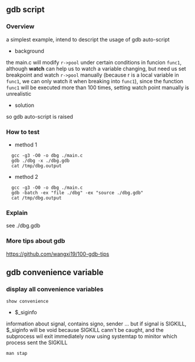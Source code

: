 ## gdb script

### Overview

a simplest example, intend to descript the usage of gdb auto-script

- background

the main.c will modify `r->pool` under certain conditions in funcion `func1`, although **watch** can help us to watch a variable changing, but need us set breakpoint and watch `r->pool` manually (because r is a local variable in `func1`, we can only watch it when breaking into `func1`), since the function `func1` will be executed more than 100 times, setting watch point manually is unrealistic

- solution

so gdb auto-script is raised

### How to test

- method 1

```shell
  gcc -g3 -O0 -o dbg ./main.c
  gdb ./dbg -x ./dbg.gdb
  cat /tmp/dbg.output
```

- method 2

```
  gcc -g3 -O0 -o dbg ./main.c
  gdb -batch -ex "file ./dbg" -ex "source ./dbg.gdb"
  cat /tmp/dbg.output
```

### Explain

see ./dbg.gdb

### More tips about gdb

https://github.com/wangxi19/100-gdb-tips

## gdb convenience variable

### display all convenience variables

```
show convenience
```

- $_siginfo

information about signal, contains signo, sender ...
but if signal is SIGKILL, $_siginfo will be void because SIGKILL cann't be caught, and the subprocess wil exit immediately
now using systemtap to minitor which process sent the SIGKILL
```
man stap
```
